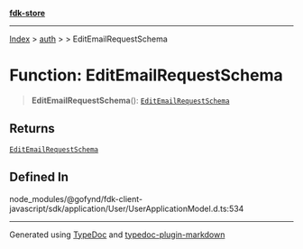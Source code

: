 [**fdk-store**](../../../README.md)
***

[Index](../../../API.md) > [auth](../../README.md) > [<internal>](../README.md) > EditEmailRequestSchema

# Function: EditEmailRequestSchema

> **EditEmailRequestSchema**(): [`EditEmailRequestSchema`](../type-aliases/type-alias.EditEmailRequestSchema.md)

## Returns

[`EditEmailRequestSchema`](../type-aliases/type-alias.EditEmailRequestSchema.md)

## Defined In

node\_modules/@gofynd/fdk-client-javascript/sdk/application/User/UserApplicationModel.d.ts:534

***
Generated using [TypeDoc](https://typedoc.org/) and [typedoc-plugin-markdown](https://www.npmjs.com/package/typedoc-plugin-markdown)
